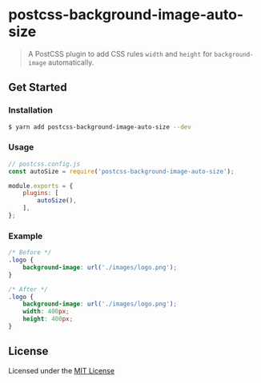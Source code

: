 # postcss-background-image-auto-size

> A PostCSS plugin to add CSS rules `width` and `height` for `background-image` automatically.

## Get Started

### Installation

```sh
$ yarn add postcss-background-image-auto-size --dev
```

### Usage

```js
// postcss.config.js
const autoSize = require('postcss-background-image-auto-size');

module.exports = {
    plugins: [
        autoSize(),
    ],
};
```

### Example

```css
/* Before */
.logo {
    background-image: url('./images/logo.png');
}

/* After */
.logo {
    background-image: url('./images/logo.png');
    width: 400px;
    height: 400px;
}
```

## License

Licensed under the [MIT License](https://github.com/JustClear/postcss-background-image-auto-size/blob/master/LICENSE)